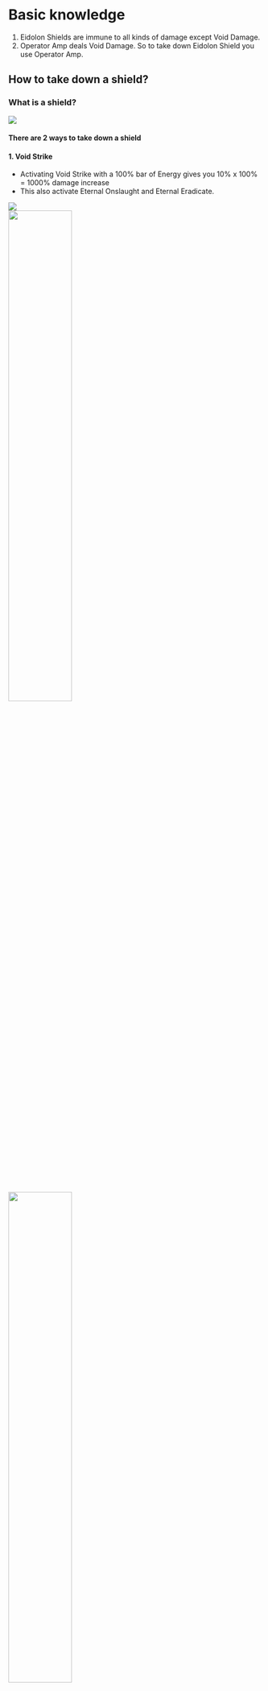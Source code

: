 # Basic knowledge

1. Eidolon Shields are immune to all kinds of damage except Void Damage.
2. Operator Amp deals Void Damage. So to take down Eidolon Shield you use Operator Amp.

<!-- panels:start -->

## How to take down a shield?

### What is a shield?

<div class="w70">
<img src="img-small/Shield.webp"/>
</div>

#### There are 2 ways to take down a shield

<!-- div:title-panel -->

#### 1. Void Strike

<!-- div:left-panel -->

- Activating Void Strike with a 100% bar of Energy gives you 10% x 100% = 1000% damage increase
- This also activate Eternal Onslaught and Eternal Eradicate.
<div>
<img src="img-small/Amp-Arcanes.webp" />
</div>

<!-- div:right-panel -->

  <div>
  <img src="img-small/Void-Strike.webp" width="50%"/>
  <img src="img-small/Energy-Bar.webp" width="50%"/>
  </div>

<!-- div:left-panel -->

- Do the math and you'll have
  - Crit Chance:
    - Raplak = 104.4%
    - Propa = 90%
  - Damage: a shit ton
- Since raplak will guarantee crit, everytime you activate Void Strike just use Raplak




<!-- div:right-panel -->

<div>
<img src="gif/Raplak-Shield.gif"/>
</div>


<!-- div:title-panel -->

#### 2. Depleting Energy

<!-- div:left-panel -->


- You used Void Strike, can't use it again since cool down time is 40s. Now what do you do?
- Use your 2nd Ability - Contamination Wave

<!-- div:right-panel -->

  <div>
  <img src="img-small/Contamination-Wave.webp" width="50%"/>
  <img src="img-small/CW-Bar.webp" width="50%"/>
  </div>


<!-- div:left-panel -->

- Activate CW 3 times and a Void Sling if you have a full bar of Energy.

<!-- div:right-panel -->

  <div>
  <img src="gif/Propa-Shield.gif"/>
  </div>

<!-- div:left-panel -->

- Then Propa - Propa - Raplak to destroy the shield.

-     Propa - Propa - Raplak = Middle Mouse - Middle Mouse - Left Click

- In my case i remapped "Middle Mouse" to "Mouse Wheel Up" so it'd be:

-     Wheel Up - Wheel Up - Left Click

- Then press E to Melee (Vastilok) to destroy the limb

-     Pressing 5 to transfer from Operator to Warframe is significantly slower than pressing E

<!-- div:title-panel -->


## How to take down a limb?

### What is a limb

Parts that are highlighted red are limbs

<div class="w30">
<img src="img-small/Teralyst.webp"/>
<img src="img-small/Gantulyst.webp"/>
<img src="img-small/Hydrolyst.webp"/>
</div>

### Use Vastilok

- Vastilok is a Gunblade, that means it's a shotgun disguise as a Melee

### Use Zenith

- Zenith is a primary weapon, if your Vastilok couldn't finish the limb, just click Left Mouse to fire Zenith
- Zenith have 2 fire mode, Auto and Semi-Auto. You'll want the Semi-Auto Mode since it deals higher damage
- To Switch to Semi-Auto, click Middle Mouse.

## Teralyst

## Gantulyst

## Hydrolyst

<!-- panels:end -->